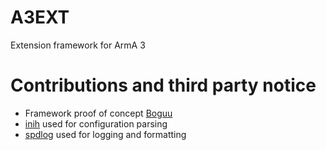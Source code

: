 # A3EXT
Extension framework for ArmA 3

# Contributions and third party notice
-  Framework proof of concept [Boguu](https://github.com/BoGuu)
- [inih](https://github.com/benhoyt/inih) used for configuration parsing
- [spdlog](https://github.com/gabime/spdlog) used for logging and formatting
